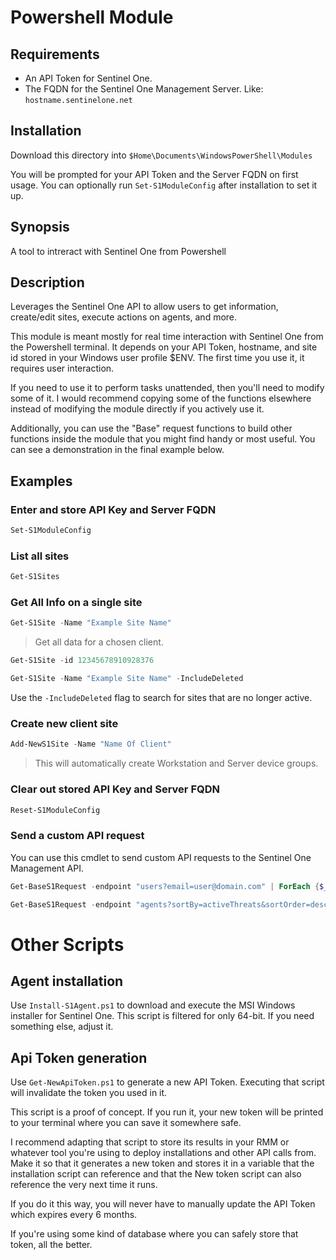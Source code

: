 # Powershell Module
## Requirements

- An API Token for Sentinel One.
- The FQDN for the Sentinel One Management Server. Like: `hostname.sentinelone.net`

## Installation

Download this directory into `$Home\Documents\WindowsPowerShell\Modules`

You will be prompted for your API Token and the Server FQDN on first usage. You can optionally run `Set-S1ModuleConfig` after installation to set it up.


## Synopsis
A tool to intreract with Sentinel One from Powershell

## Description
Leverages the Sentinel One API to allow users to get information, create/edit sites, execute actions on agents, and more.

This module is meant mostly for real time interaction with Sentinel One from the Powershell terminal. It depends on your API Token, hostname, and site id stored in your Windows user profile $ENV.
The first time you use it, it requires user interaction.

If you need to use it to perform tasks unattended, then you'll need to modify some of it. I would recommend copying some of the functions elsewhere instead of modifying the module directly if you actively use it.

Additionally, you can use the "Base" request functions to build other functions inside the module that you might find handy or most useful. You can see a demonstration in the final example below.

## Examples
### Enter and store API Key and Server FQDN
```powershell
Set-S1ModuleConfig
```
### List all sites
```powershell
Get-S1Sites
```
### Get All Info on a single site
```powershell
Get-S1Site -Name "Example Site Name"
```
> Get all data for a chosen client.
```powershell
Get-S1Site -id 12345678910928376
```
```powershell
Get-S1Site -Name "Example Site Name" -IncludeDeleted
```
Use the `-IncludeDeleted` flag to search for sites that are no longer active.
### Create new client site
```powershell
Add-NewS1Site -Name "Name Of Client"
```
> This will automatically create Workstation and Server device groups.

### Clear out stored API Key and Server FQDN
```powershell
Reset-S1ModuleConfig
```
### Send a custom API request
You can use this cmdlet to send custom API requests to the Sentinel One Management API. 

```powershell
Get-BaseS1Request -endpoint "users?email=user@domain.com" | ForEach {$_.fullName;$_.id}
```
```powershell
Get-BaseS1Request -endpoint "agents?sortBy=activeThreats&sortOrder=desc&Infected=true" | Select computerName,id,siteName,siteId
```

# Other Scripts

## Agent installation
Use `Install-S1Agent.ps1` to download and execute the MSI Windows installer for Sentinel One. This script is filtered for only 64-bit. If you need something else, adjust it.

## Api Token generation

Use `Get-NewApiToken.ps1` to generate a new API Token. Executing that script will invalidate the token you used in it.

This script is a proof of concept. If you run it, your new token will be printed to your terminal where you can save it somewhere safe.

I recommend adapting that script to store its results in your RMM or whatever tool you're using to deploy installations and other API calls from. Make it so that it generates a new token and stores it in a variable that the installation script can reference and that the New token script can also reference the very next time it runs.

If you do it this way, you will never have to manually update the API Token which expires every 6 months. 

If you're using some kind of database where you can safely store that token, all the better.